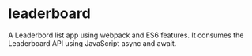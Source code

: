 # leaderboard
A Leaderbord list app using webpack and ES6 features. It consumes the Leaderboard API using JavaScript async and await.
